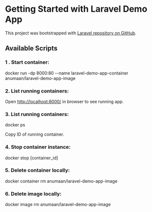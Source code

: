 # Getting Started with Laravel Demo App

This project was bootstrapped with [Laravel repository on GitHub](https://github.com/laravel/laravel).

## Available Scripts

### 1 . Start container:

docker run -dp 8000:80 --name laravel-demo-app-container anumaan/laravel-demo-app-image

### 2. List running containers:

Open [http://localhost:8000/](http://localhost:8000/) in browser to see running app.

### 3. List running containers:

docker ps

Copy ID of running container.

### 4. Stop container instance:

docker stop [container_id]

### 5. Delete container locally:

docker container rm anumaan/laravel-demo-app-image

### 6. Delete image locally:

docker image rm anumaan/laravel-demo-app-image



